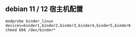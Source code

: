 ## debian 11 / 12  宿主机配置

```
modprobe binder_linux devices=binder1,binder2,binder3,binder4,binder5,binder6
chmod 666 /dev/binder*
```
